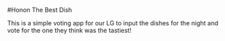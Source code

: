 #Honon The Best Dish

This is a simple voting app for our LG to input the dishes for the night and vote for the one they think was the tastiest!
